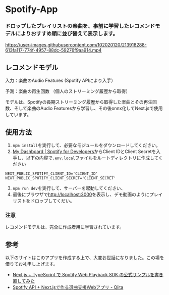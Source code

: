 # Spotify-App

### ドロップしたプレイリストの楽曲を、事前に学習したレコメンドモデルによりおすすめ順に並び替えて表示します。

https://user-images.githubusercontent.com/102020120/213918288-613fa117-774f-4957-88dc-59276f9aa914.mp4

## レコメンドモデル
入力：楽曲のAudio Features (Spotify APIにより入手）

予測：楽曲の再生回数 （個人のストリーミング履歴から取得）

モデルは、Spotifyの長期ストリーミング履歴から取得した楽曲とその再生回数、そして楽曲のAudio Featuresから学習し、その後onnx化してNext.jsで使用しています。

## 使用方法
1. `npm install`を実行して、必要なモジュールをダウンロードしてください。
2. [My Dashboard | Spotify for Developers](https://developer.spotify.com/dashboard/)からClient IDとClient Secretを入手し、以下の内容で`.env.local`ファイルをルートディレクトリに作成してください

```
NEXT_PUBLIC_SPOTIFY_CLIENT_ID='CLIENT_ID'
NEXT_PUBLIC_SPOTIFY_CLIENT_SECRET='CLIENT_SECRET'
```
3. `npm run dev`を実行して、サーバーを起動してください、
4. 最後にブラウザで[http://localhost:3000](http://localhost:3000)を表示し、デモ動画のようにプレイリストをドロップしてくだい。

### 注意
レコメンドモデルは、完全に作成者用に学習されています。

## 参考
以下のサイトはこのアプリを作成する上で、大変お世話になりました。この場を借りてお礼申し上げます。
- [Next.js + TypeScript で Spotify Web Playback SDK の公式サンプルを書き直してみた](https://zenn.dev/ossamoon/articles/ef20bf19284fd8)
- [Spotify API + Next.jsで作る選曲支援Webアプリ - Qiita](https://qiita.com/Yuki_Oshima/items/82116e4044687b16ef60)

